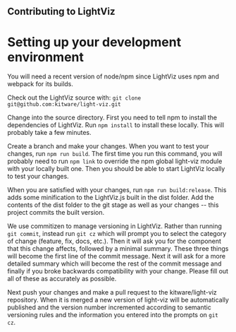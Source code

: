 Contributing to LightViz
------------------------

# Setting up your development environment

You will need a recent version of node/npm since LightViz uses npm and webpack for its builds.

Check out the LightViz source with:
`git clone git@github.com:kitware/light-viz.git`

Change into the source directory.  First you need to tell npm to install the dependencies of LightViz.  Run `npm install` to install these locally.  This will probably take a few minutes.

Create a branch and make your changes.  When you want to test your changes, run `npm run build`. The first time you run this command, you will probably need to run `npm link` to override the npm global light-viz module with your locally built one.  Then you should be able to start LightViz locally to test your changes.

When you are satisfied with your changes, run `npm run build:release`.  This adds some minification to the LightViz.js built in the dist folder.  Add the contents of the dist folder to the git stage as well as your changes -- this project commits the built version.

We use commitizen to manage versioning in LightViz.  Rather than running `git commit`, instead run `git cz` which will prompt you to select the category of change (feature, fix, docs, etc.).  Then it will ask you for the component that this change affects, followed by a minimal summary.  These three things will become the first line of the commit message.  Next it will ask for a more detailed summary which will become the rest of the commit message and finally if you broke backwards compatibility with your change.  Please fill out all of these as accurately as possible.

Next push your changes and make a pull request to the kitware/light-viz repository.  When it is merged a new version of light-viz will be automatically published and the version number incremented according to semantic versioning rules and the information you entered into the prompts on `git cz`.
